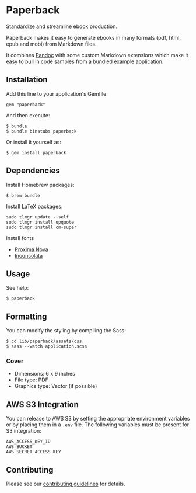 # Paperback

Standardize and streamline ebook production.

Paperback makes it easy to generate ebooks in many formats (pdf, html, epub and
mobi) from Markdown files.

It combines [Pandoc](http://johnmacfarlane.net/pandoc/index.html) with some
custom Markdown extensions which make it easy to pull in code samples from a
bundled example application.

## Installation

Add this line to your application's Gemfile:

    gem "paperback"

And then execute:

    $ bundle
    $ bundle binstubs paperback

Or install it yourself as:

    $ gem install paperback

## Dependencies

Install Homebrew packages:

    $ brew bundle

Install LaTeX packages:

    sudo tlmgr update --self
    sudo tlmgr install upquote
    sudo tlmgr install cm-super

Install fonts

* [Proxima Nova](https://www.dropbox.com/s/sptt0ii6cdi9w6e/Proxima%20Nova.zip)
* [Inconsolata](http://www.levien.com/type/myfonts/inconsolata.html)

## Usage

See help:

    $ paperback

## Formatting

You can modify the styling by compiling the Sass:

    $ cd lib/paperback/assets/css
    $ sass --watch application.scss

### Cover

* Dimensions: 6 x 9 inches
* File type: PDF
* Graphics type: Vector (if possible)

## AWS S3 Integration

You can release to AWS S3 by setting the appropriate environment variables or
by placing them in a `.env` file. The following variables must be present for
S3 integration:

    AWS_ACCESS_KEY_ID
    AWS_BUCKET
    AWS_SECRET_ACCESS_KEY

## Contributing

Please see our [contributing guidelines](CONTRIBUTING.md) for details.
